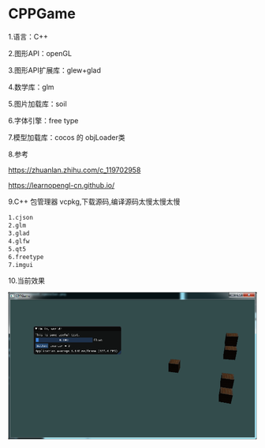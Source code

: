 ﻿# CPPGame
1.语言：C++

2.图形API：openGL

3.图形API扩展库：glew+glad

4.数学库：glm

5.图片加载库：soil

6.字体引擎：free type

7.模型加载库：cocos 的 objLoader类

8.参考

  https://zhuanlan.zhihu.com/c_119702958

  https://learnopengl-cn.github.io/

9.C++ 包管理器 vcpkg,下载源码,编译源码太慢太慢太慢

```
1.cjson
2.glm
3.glad
4.glfw
5.qt5
6.freetype
7.imgui
```

10.当前效果

![效果](./Asset/ReadMeIMG/img_1.png)